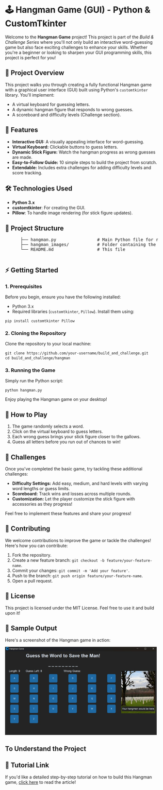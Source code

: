 <h1>🕹️ Hangman Game (GUI) - Python & CustomTkinter</h1>
    <p>Welcome to the <strong>Hangman Game</strong> project! This project is part of the <em>Build & Challenge Series</em> where you'll not only build an interactive word-guessing game but also face exciting challenges to enhance your skills. Whether you're a beginner or looking to sharpen your GUI programming skills, this project is perfect for you!</p>

  <h2>🎯 Project Overview</h2>
  <p>This project walks you through creating a fully functional Hangman game with a graphical user interface (GUI) built using Python's <code>customtkinter</code> library. You'll implement:</p>
  <ul>
      <li>A virtual keyboard for guessing letters.</li>
      <li>A dynamic hangman figure that responds to wrong guesses.</li>
      <li>A scoreboard and difficulty levels (Challenge section).</li>
  </ul>

  <h2>🚀 Features</h2>
  <ul>
      <li><strong>Interactive GUI:</strong> A visually appealing interface for word-guessing.</li>
      <li><strong>Virtual Keyboard:</strong> Clickable buttons to guess letters.</li>
      <li><strong>Dynamic Stick Figure:</strong> Watch the hangman progress as wrong guesses are made.</li>
      <li><strong>Easy-to-Follow Guide:</strong> 10 simple steps to build the project from scratch.</li>
      <li><strong>Extendable:</strong> Includes extra challenges for adding difficulty levels and score tracking.</li>
  </ul>

  <h2>🛠 Technologies Used</h2>
  <ul>
      <li><strong>Python 3.x</strong></li>
      <li><strong>customtkinter</strong>: For creating the GUI.</li>
      <li><strong>Pillow</strong>: To handle image rendering (for stick figure updates).</li>
  </ul>

  <h2>📂 Project Structure</h2>
  <pre>
      ├── hangman.py                # Main Python file for running the game
      ├── hangman_images/           # Folder containing the hangman images (0.png to 8.png)
      └── README.md                 # This file
  </pre>

  <h2>⚡ Getting Started</h2>
  <h3>1. Prerequisites</h3>
  <p>Before you begin, ensure you have the following installed:</p>
  <ul>
      <li>Python 3.x</li>
      <li>Required libraries (<code>customtkinter</code>, <code>Pillow</code>). Install them using:</li>
  </ul>
  <pre><code>pip install customtkinter Pillow</code></pre>

  <h3>2. Cloning the Repository</h3>
<p>Clone the repository to your local machine:</p>
<pre><code>git clone https://github.com/your-username/build_and_challenge.git
cd build_and_challenge/hangman</code></pre>

  <h3>3. Running the Game</h3>
  <p>Simply run the Python script:</p>
  <pre><code>python hangman.py</code></pre>
  <p>Enjoy playing the Hangman game on your desktop!</p>

  <h2>📝 How to Play</h2>
  <ol>
      <li>The game randomly selects a word.</li>
      <li>Click on the virtual keyboard to guess letters.</li>
      <li>Each wrong guess brings your stick figure closer to the gallows.</li>
      <li>Guess all letters before you run out of chances to win!</li>
  </ol>

  <h2>🎉 Challenges</h2>
  <p>Once you've completed the basic game, try tackling these additional challenges:</p>
  <ul>
      <li><strong>Difficulty Settings:</strong> Add easy, medium, and hard levels with varying word lengths or guess limits.</li>
      <li><strong>Scoreboard:</strong> Track wins and losses across multiple rounds.</li>
      <li><strong>Customization:</strong> Let the player customize the stick figure with accessories as they progress!</li>
  </ul>
  <p>Feel free to implement these features and share your progress!</p>

  <h2>🤝 Contributing</h2>
  <p>We welcome contributions to improve the game or tackle the challenges! Here's how you can contribute:</p>
  <ol>
      <li>Fork the repository.</li>
      <li>Create a new feature branch: <code>git checkout -b feature/your-feature-name</code>.</li>
      <li>Commit your changes: <code>git commit -m 'Add your feature'</code>.</li>
      <li>Push to the branch: <code>git push origin feature/your-feature-name</code>.</li>
      <li>Open a pull request.</li>
  </ol>

  <h2>🔗 License</h2>
  <p>This project is licensed under the MIT License. Feel free to use it and build upon it!</p>

  <h2>📸 Sample Output</h2>
  <!-- To place an output image, use the following format -->
  <p>Here's a screenshot of the Hangman game in action:</p>
  <img src="https://github.com/maitry4/build_and_challenge/blob/main/hangman/hangman_output.png" alt="Hangman Game Output" width="500px">

  <h2>To Understand the Project</h2>
  <h2>📘 Tutorial Link</h2>
    <p>If you'd like a detailed step-by-step tutorial on how to build this Hangman game, <a href="https://python-hub.com/hangman-game-in-python-using-customtkinter/" target="_blank">click here</a> to read the article!</p>

    
